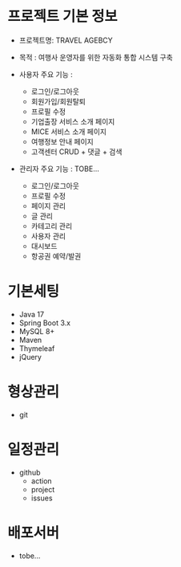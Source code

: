 # 프로젝트 기본 정보  
- 프로젝트명: TRAVEL AGEBCY
- 목적 : 여행사 운영자를 위한 자동화 통합 시스템 구축
- 사용자 주요 기능 :
  - 로그인/로그아웃
  - 회원가입/회원탈퇴
  - 프로필 수정 
  - 기업출장 서비스 소개 페이지
  - MICE 서비스 소개 페이지
  - 여행정보 안내 페이지
  - 고객센터 CRUD + 댓글 + 검색

- 관리자 주요 기능 : TOBE...
  - 로그인/로그아웃
  - 프로필 수정
  - 페이지 관리
  - 글 관리
  - 카테고리 관리
  - 사용자 관리
  - 대시보드
  - 항공권 예약/발권 
  
# 기본세팅 
- Java 17
- Spring Boot 3.x
- MySQL 8+
- Maven
- Thymeleaf
- jQuery

# 형상관리 
- git

# 일정관리 
- github
  - action
  - project
  - issues

# 배포서버 
- tobe...
